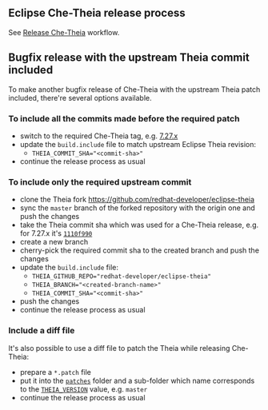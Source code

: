 ## Eclipse Che-Theia release process
See [Release Che-Theia](./.github/workflows/release.yml) workflow.

## Bugfix release with the upstream Theia commit included
To make another bugfix release of Che-Theia with the upstream Theia patch included, there're several options available.

### To include all the commits made before the required patch
- switch to the required Che-Theia tag, e.g. [7.27.x](https://github.com/eclipse-che/che-theia/blob/7.27.x)
- update the `build.include` file to match upstream Eclipse Theia revision:
  - `THEIA_COMMIT_SHA="<commit-sha>"`
- continue the release process as usual

### To include only the required upstream commit
- clone the Theia fork https://github.com/redhat-developer/eclipse-theia
- sync the `master` branch of the forked repository with the origin one and push the changes
- take the Theia commit sha which was used for a Che-Theia release, e.g. for 7.27.x it's [`1110f990`](https://github.com/eclipse-che/che-theia/blob/7.27.x/build.include#L17)
- create a new branch
- cherry-pick the required commit sha to the created branch and push the changes
- update the `build.include` file:
  - `THEIA_GITHUB_REPO="redhat-developer/eclipse-theia"`
  - `THEIA_BRANCH="<created-branch-name>"`
  - `THEIA_COMMIT_SHA="<commit-sha>"`
- push the changes
- continue the release process as usual

### Include a diff file
It's also possible to use a diff file to patch the Theia while releasing Che-Theia:
- prepare a `*.patch` file
- put it into the [`patches`](https://github.com/eclipse-che/che-theia/tree/master/dockerfiles/theia/src/patches) folder and a sub-folder which name corresponds to the [`THEIA_VERSION`](https://github.com/eclipse-che/che-theia/blob/7.27.x/build.include#L15) value, e.g. `master`
- continue the release process as usual
